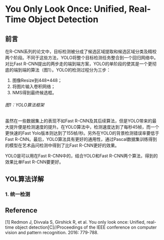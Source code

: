 # You Only Look Once: Unified, Real-Time Object Detection

## 前言

在R-CNN系列的论文中，目标检测被分成了候选区域提取和候选区域分类及精校两个阶段。不同于这些方法，YOLO将整个目标检测任务整合到一个回归网络中。对比Fast R-CNN提出的两步走的端到端方案，YOLO的单阶段的使其是一个更彻底的端到端的算法（图1）。YOLO的检测过程分为三步：

1. 图像Resize到448\*448；
2. 将图片输入卷积网络；
3. NMS得到最终候选框。

###### 图1：YOLO算法框架

虽然在一些数据集上的表现不如Fast R-CNN及其后续算法，但是YOLO带来的最大提升便是检测速度的提升。在YOLO算法中，检测速度达到了每秒45帧，而一个更快速的Fast Yolo版本则达到了155帧/秒。另外在YOLO的背景检测错误率要低于Fast R-CNN。最后，YOLO算法具有更好的通用性，通过Pascal数据集训练得到的模型在艺术品问检测中得到了比Fast R-CNN更好的效果。

YOLO是可以用在Fast R-CNN中的，结合YOLO和Fast R-CNN两个算法，得到的效果比单Fast R-CNN要更好。

## YOL算法详解

### 1. 统一检测

## Reference

\[1\] Redmon J, Divvala S, Girshick R, et al. You only look once: Unified, real-time object detection\[C\]//Proceedings of the IEEE conference on computer vision and pattern recognition. 2016: 779-788.

